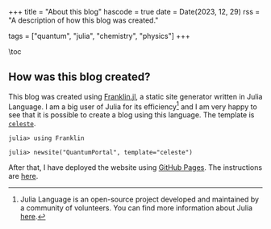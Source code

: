 +++
title = "About this blog"
hascode = true
date = Date(2023, 12, 29)
rss = "A description of how this blog was created."

tags = ["quantum", "julia", "chemistry", "physics"]
+++

\toc

## How was this blog created?

This blog was created using [Franklin.jl](https://franklinjl.org), a static site generator written in Julia Language. I am a big user of Julia for its efficiency[^1] and I am very happy to see that it is possible to create a blog using this language. The template is [`celeste`](https://tlienart.github.io/FranklinTemplates.jl/templates/celeste/index.html).

```julia-repl
julia> using Franklin

julia> newsite("QuantumPortal", template="celeste")
```

After that, I have deployed the website using [GitHub Pages](https://pages.github.com/). The instructions are [here](https://franklinjl.org/workflow/deploy/#deploying_your_website).

[^1]: Julia Language is an open-source project developed and maintained by a community of volunteers. You can find more information about Julia [here](https://julialang.org/).